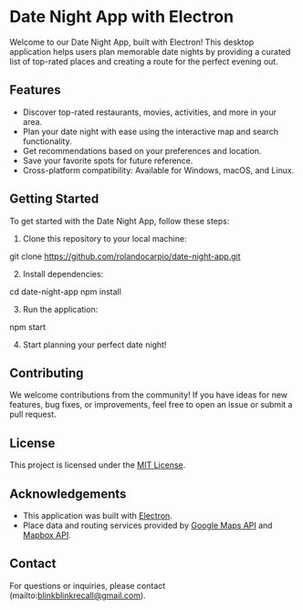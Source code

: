 # Date Night App with Electron

Welcome to our Date Night App, built with Electron! This desktop application helps users plan memorable date nights by providing a curated list of top-rated places and creating a route for the perfect evening out.

## Features

- Discover top-rated restaurants, movies, activities, and more in your area.
- Plan your date night with ease using the interactive map and search functionality.
- Get recommendations based on your preferences and location.
- Save your favorite spots for future reference.
- Cross-platform compatibility: Available for Windows, macOS, and Linux.

## Getting Started

To get started with the Date Night App, follow these steps:

1. Clone this repository to your local machine:

git clone https://github.com/rolandocarpio/date-night-app.git

2. Install dependencies:

cd date-night-app
npm install

3. Run the application:

npm start

4. Start planning your perfect date night!

## Contributing

We welcome contributions from the community! If you have ideas for new features, bug fixes, or improvements, feel free to open an issue or submit a pull request.

## License

This project is licensed under the [MIT License](LICENSE).

## Acknowledgements

- This application was built with [Electron](https://www.electronjs.org/).
- Place data and routing services provided by [Google Maps API](https://developers.google.com/maps) and [Mapbox API](https://www.mapbox.com/).

## Contact

For questions or inquiries, please contact (mailto:blinkblinkrecall@gmail.com).

